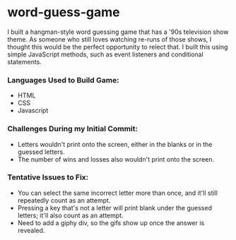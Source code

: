 # word-guess-game

I built a hangman-style word guessing game that has a '90s television show theme. As someone who still loves watching re-runs of those shows, I thought this would be the perfect opportunity to relect that. I built this using simple JavaScript methods, such as event listeners and conditional statements.

<h3>Languages Used to Build Game:</h3>
<ul><li>HTML</li>
  <li>CSS</li>
  <li>Javascript</li></ul>

<h3>Challenges During my Initial Commit:</h3>
<ul><li>Letters wouldn't print onto the screen, either in the blanks or in the guessed letters.</li>
  <li>The number of wins and losses also wouldn't print onto the screen.</li></ul>
  
<h3>Tentative Issues to Fix:</h3> 
<ul><li>You can select the same incorrect letter more than once, and it'll still repeatedly count as an attempt. 
<li>Pressing a key that's not a letter will print blank under the guessed letters; it'll also count as an attempt.</li>
  <li>Need to add a giphy div, so the gifs show up once the answer is revealed.</ul>
